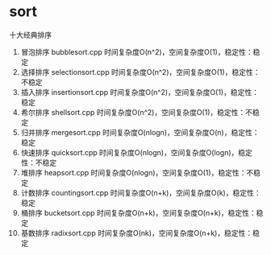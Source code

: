 # sort
十大经典排序

1. 冒泡排序 bubblesort.cpp
时间复杂度O(n^2)，空间复杂度O(1)，稳定性：稳定
2. 选择排序 selectionsort.cpp
时间复杂度O(n^2)，空间复杂度O(1)，稳定性：不稳定
3. 插入排序 insertionsort.cpp
时间复杂度O(n^2)，空间复杂度O(1)，稳定性：稳定
4. 希尔排序 shellsort.cpp
时间复杂度O(n^2)，空间复杂度O(1)，稳定性：不稳定
5. 归并排序 mergesort.cpp
时间复杂度O(nlogn)，空间复杂度O(n)，稳定性：稳定
6. 快速排序 quicksort.cpp
时间复杂度O(nlogn)，空间复杂度O(logn)，稳定性：不稳定
7. 堆排序 heapsort.cpp
时间复杂度O(nlogn)，空间复杂度O(1)，稳定性：不稳定
8. 计数排序 countingsort.cpp
时间复杂度O(n+k)，空间复杂度O(k)，稳定性：稳定
9. 桶排序 bucketsort.cpp
时间复杂度O(n+k)，空间复杂度O(n+k)，稳定性：稳定
10. 基数排序 radixsort.cpp
时间复杂度O(nk)，空间复杂度O(n+k)，稳定性：稳定
